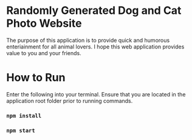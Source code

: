 # Randomly Generated Dog and Cat Photo Website

The purpose of this application is to provide quick and humorous enteriainment for all animal lovers. I hope this web application provides value to you and your friends.

# How to Run
Enter the following into your terminal. Ensure that you are located in the application root folder prior to running commands. 
### `npm install`
### `npm start`




